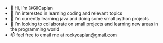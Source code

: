 - 👋 Hi, I’m @GilCaplan
- 👀 I’m interested in learning coding and relevant topics
- 🌱 I’m currently learning java and doing some small python projects
- 💞️ I’m looking to collaborate on small projects and learning new areas in the programming world
- 📫 feel free to email me at rockycaplan@gmail.com

<!---
GilCaplan/GilCaplan is a ✨ special ✨ repository because its `README.md` (this file) appears on your GitHub profile.
You can click the Preview link to take a look at your changes.
--->
